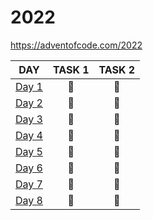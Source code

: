 # 2022

https://adventofcode.com/2022

| DAY                                                                                                  | TASK 1 | TASK 2 |
| ---------------------------------------------------------------------------------------------------- | :----: | :----: |
| [Day 1](https://github.com/kotlinski/advent-of-code/tree/main/src/advent-of-code-solver/2022/day-01) |   🌟   |   🌟   |
| [Day 2](https://github.com/kotlinski/advent-of-code/tree/main/src/advent-of-code-solver/2022/day-02) |   🌟   |   🌟   |
| [Day 3](https://github.com/kotlinski/advent-of-code/tree/main/src/advent-of-code-solver/2022/day-03) |   🌟   |   🌟   |
| [Day 4](https://github.com/kotlinski/advent-of-code/tree/main/src/advent-of-code-solver/2022/day-04) |   🌟   |   🌟   |
| [Day 5](https://github.com/kotlinski/advent-of-code/tree/main/src/advent-of-code-solver/2022/day-05) |   🌟   |   🌟   |
| [Day 6](https://github.com/kotlinski/advent-of-code/tree/main/src/advent-of-code-solver/2022/day-06) |   🌟   |   🌟   |
| [Day 7](https://github.com/kotlinski/advent-of-code/tree/main/src/advent-of-code-solver/2022/day-07) |   🌟   |   🌟   |
| [Day 8](https://github.com/kotlinski/advent-of-code/tree/main/src/advent-of-code-solver/2022/day-08) |   🌟   |   🌟   |
